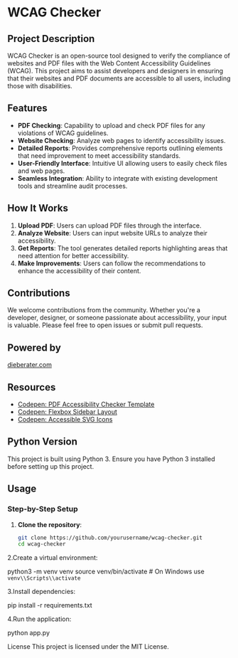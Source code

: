# WCAG Checker

## Project Description

WCAG Checker is an open-source tool designed to verify the compliance of websites and PDF files with the Web Content Accessibility Guidelines (WCAG). This project aims to assist developers and designers in ensuring that their websites and PDF documents are accessible to all users, including those with disabilities.

## Features

- **PDF Checking**: Capability to upload and check PDF files for any violations of WCAG guidelines.
- **Website Checking**: Analyze web pages to identify accessibility issues.
- **Detailed Reports**: Provides comprehensive reports outlining elements that need improvement to meet accessibility standards.
- **User-Friendly Interface**: Intuitive UI allowing users to easily check files and web pages.
- **Seamless Integration**: Ability to integrate with existing development tools and streamline audit processes.

## How It Works

1. **Upload PDF**: Users can upload PDF files through the interface.
2. **Analyze Website**: Users can input website URLs to analyze their accessibility.
3. **Get Reports**: The tool generates detailed reports highlighting areas that need attention for better accessibility.
4. **Make Improvements**: Users can follow the recommendations to enhance the accessibility of their content.

## Contributions

We welcome contributions from the community. Whether you're a developer, designer, or someone passionate about accessibility, your input is valuable. Please feel free to open issues or submit pull requests.

## Powered by

[dieberater.com](https://dieberater.com)

## Resources

- [Codepen: PDF Accessibility Checker Template](https://codepen.io/azouaoui-med/pen/wpBadb)
- [Codepen: Flexbox Sidebar Layout](https://codepen.io/weboverhauls/pen/zYvopYE)
- [Codepen: Accessible SVG Icons](https://codepen.io/alvaromontoro/pen/YgpWZG)

## Python Version

This project is built using Python 3. Ensure you have Python 3 installed before setting up this project.

## Usage

### Step-by-Step Setup

1. **Clone the repository**:
   ```bash
   git clone https://github.com/yourusername/wcag-checker.git
   cd wcag-checker
   

2.Create a virtual environment:


python3 -m venv venv
source venv/bin/activate  # On Windows use `venv\\Scripts\\activate`

3.Install dependencies:

pip install -r requirements.txt


4.Run the application:

python app.py


License
This project is licensed under the MIT License.

